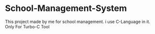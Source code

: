 # School-Management-System
This project made by me for school management. i use C-Language in it. Only For Turbo-C Tool
